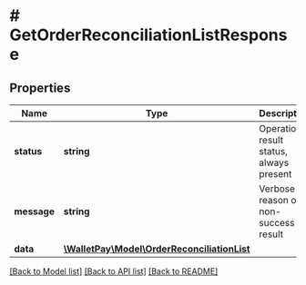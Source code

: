 # # GetOrderReconciliationListResponse

## Properties

Name | Type | Description | Notes
------------ | ------------- | ------------- | -------------
**status** | **string** | Operation result status, always present |
**message** | **string** | Verbose reason of non-success result | [optional]
**data** | [**\WalletPay\Model\OrderReconciliationList**](OrderReconciliationList.md) |  | [optional]

[[Back to Model list]](../../README.md#models) [[Back to API list]](../../README.md#endpoints) [[Back to README]](../../README.md)
